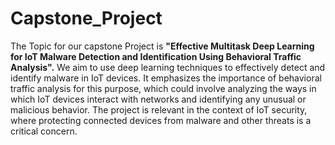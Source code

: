 # Capstone_Project

The Topic for our capstone Project is **"Effective Multitask Deep Learning for IoT Malware Detection and Identification Using Behavioral Traffic Analysis".**
We aim to use deep learning techniques to effectively detect and identify malware in IoT devices. It emphasizes the importance of behavioral traffic analysis for this purpose, which could involve analyzing the ways in which IoT devices interact with networks and identifying any unusual or malicious behavior. The project is relevant in the context of IoT security, where protecting connected devices from malware and other threats is a critical concern.
